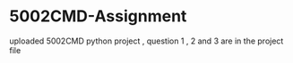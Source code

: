 # 5002CMD-Assignment
uploaded 5002CMD python project , question 1 , 2 and 3 are in the project file
